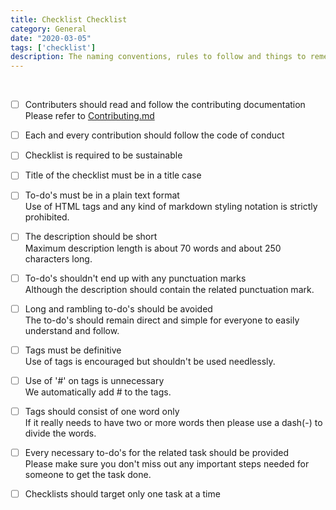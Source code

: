 ```yaml
---
title: Checklist Checklist
category: General
date: "2020-03-05"
tags: ['checklist']
description: The naming conventions, rules to follow and things to remember before suggesting a checklist.
---
```

​
- [ ] Contributers should read and follow the contributing documentation  
Please refer to [Contributing.md](https://github.com/atolye15/checklist/blob/master/CONTRIBUTING.md)

- [ ] Each and every contribution should follow the code of conduct

- [ ] Checklist is required to be sustainable  

- [ ] Title of the checklist must be in a title case
​
- [ ] To-do's must be in a plain text format  
Use of HTML tags and any kind of markdown styling notation is strictly prohibited.
​
- [ ] The description should be short  
Maximum description length is about 70 words and about 250 characters long.
​
- [ ] To-do's shouldn't end up with any punctuation marks  
Although the description should contain the related punctuation mark.
​
- [ ] Long and rambling to-do's should be avoided  
The to-do's should remain direct and simple for everyone to easily understand and follow.
​
- [ ] Tags must be definitive  
Use of tags is encouraged but shouldn't be used needlessly.
​
- [ ] Use of '#' on tags is unnecessary  
We automatically add # to the tags.
​
- [ ] Tags should consist of one word only  
If it really needs to have two or more words then please use a dash(-) to divide the words.
​
- [ ] Every necessary to-do's for the related task should be provided  
Please make sure you don't miss out any important steps needed for someone to get the task done.
​
- [ ] Checklists should target only one task at a time

